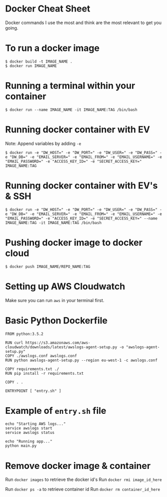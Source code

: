 # Docker Cheat Sheet
Docker commands I use the most and think are the most relevant to get you going.

# To run a docker image

```
$ docker build -t IMAGE_NAME .
$ docker run IMAGE_NAME
```

# Running a terminal within your container

```
$ docker run --name IMAGE_NAME -it IMAGE_NAME:TAG /bin/bash
```

# Running docker container with EV
Note: Append variables by adding `-e`

```
$ docker run -e "DW_HOST=" -e "DW_PORT=" -e "DW_USER=" -e "DW_PASS=" -e "DW_DB=" -e "EMAIL_SERVER=" -e "EMAIL_FROM=" -e "EMAIL_USERNAME=" -e "EMAIL_PASSWORD=" -e "ACCESS_KEY_ID=" -e "SECRET_ACCESS_KEY=" IMAGE_NAME:TAG
```

# Running docker container with EV's & SSH

```
$ docker run -e "DW_HOST=" -e "DW_PORT=" -e "DW_USER=" -e "DW_PASS=" -e "DW_DB=" -e "EMAIL_SERVER=" -e "EMAIL_FROM=" -e "EMAIL_USERNAME=" -e "EMAIL_PASSWORD=" -e "ACCESS_KEY_ID=" -e "SECRET_ACCESS_KEY=" --name IMAGE_NAME:TAG -it IMAGE_NAME:TAG /bin/bash
```

# Pushing docker image to docker cloud

```
$ docker push IMAGE_NAME/REPO_NAME:TAG
```

# Setting up AWS Cloudwatch

Make sure you can run `aws` in your terminal first.

# Basic Python Dockerfile

```
FROM python:3.5.2

RUN curl https://s3.amazonaws.com/aws-cloudwatch/downloads/latest/awslogs-agent-setup.py -o "awslogs-agent-setup.py"
COPY ./awslogs.conf awslogs.conf
RUN python awslogs-agent-setup.py --region eu-west-1 -c awslogs.conf

COPY requirements.txt ./
RUN pip install -r requirements.txt

COPY . .

ENTRYPOINT [ "entry.sh" ]
```

# Example of `entry.sh` file

```
echo "Starting AWS logs..."
service awslogs start
service awslogs status

echo "Running app..."
python main.py
```
# Remove docker image & container

Run `docker images` to retrieve the docker id's
Run `docker rmi image_id_here`

Run `docker ps -a` to retrieve container id
Run `docker rm container_id_here`
